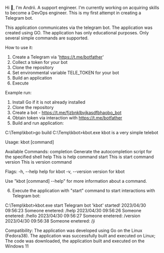 Hi 👋, I'm Andrii.
A support engineer.
I'm currently working on acquiring skills to become a DevOps engineer.
This is my first attempt in creating a Telegram bot.

This application communicates via the telegram bot.
The application was created using GO.
The application has only educational purposes.
Only several simple commands are supported.

How to use it:
1. Create a Telegram via 'https://t.me/botfather'
2. Collect a token for your bot
3. Clone the repository
4. Set environmental variable TELE_TOKEN for your bot
5. Build an application
6. Execute

Example run:
1. Install Go if it is not already installed
2. Clone the repository
3. Create a bot - https://t.me/fjzbnklbvjkasdfbhaobo_bot
4. Obtain token via interaction with https://t.me/botfather
5. Build and run application:


C:\Temp\kbot>go build
C:\Temp\kbot>kbot.exe
kbot is a very simple telebot

Usage:
  kbot [command]

Available Commands:
  completion  Generate the autocompletion script for the specified shell
  help        This is help command
  start       This is start command
  version     This is version command

Flags:
  -h, --help      help for kbot
  -v, --version   version for kbot

Use "kbot [command] --help" for more information about a command.


6. Execute the application with "start" command to start interactions with Telegram bot:


C:\Temp\kbot>kbot.exe start
Telegram bot 'kbot' started!
2023/04/30 09:56:23 Someone enetered: /help
2023/04/30 09:56:26 Someone enetered: /hello
2023/04/30 09:56:27 Someone enetered: /version
2023/04/30 09:56:38 Someone enetered: /ji


Compatibility:
The application was developed using Go on the Linux (Fedora38).
The application was successfully built and executed on Linux;
The code was downloaded, the application built and executed on the Windows 11
